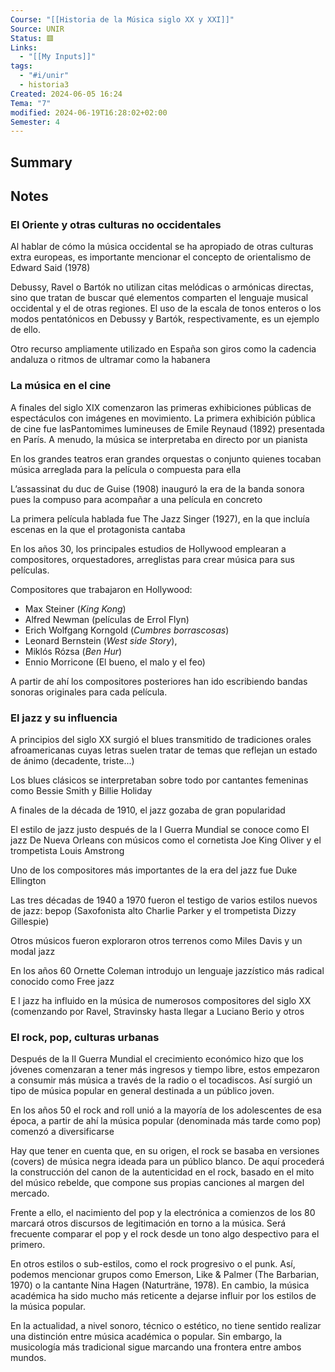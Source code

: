 ```yaml
---
Course: "[[Historia de la Música siglo XX y XXI]]"
Source: UNIR
Status: 🟥
Links:
  - "[[My Inputs]]"
tags:
  - "#i/unir"
  - historia3
Created: 2024-06-05 16:24
Tema: "7"
modified: 2024-06-19T16:28:02+02:00
Semester: 4
---
```

## Summary


## Notes

### El Oriente y otras culturas no occidentales

Al hablar de cómo la música occidental se ha apropiado de otras culturas extra europeas, es importante mencionar el concepto de orientalismo de Edward Said (1978)

Debussy, Ravel o Bartók no utilizan citas melódicas o armónicas directas, sino que tratan de buscar qué elementos comparten el lenguaje musical occidental y el de otras regiones. El uso de la escala de tonos enteros o los modos pentatónicos en Debussy y Bartók, respectivamente, es un ejemplo de ello.

Otro recurso ampliamente utilizado en España son giros como la cadencia andaluza o ritmos de ultramar como la habanera

### La música en el cine

A finales del siglo XIX comenzaron las primeras exhibiciones públicas de espectáculos con imágenes en movimiento. La primera exhibición pública de cine fue lasPantomimes lumineuses de Emile Reynaud (1892) presentada en París. A menudo, la música se interpretaba en directo por un pianista

En los grandes teatros eran grandes orquestas o conjunto quienes tocaban música arreglada para la película o compuesta para ella

L’assassinat du duc de Guise (1908) inauguró la era de la banda sonora pues la compuso para acompañar a una película en concreto

La primera película hablada fue The Jazz Singer (1927), en la que incluía escenas en la que el protagonista cantaba

En los años 30, los principales estudios de Hollywood emplearan a compositores, orquestadores, arreglistas para crear música para sus películas.

Compositores que trabajaron en Hollywood:
- Max Steiner (*King Kong*)
- Alfred Newman (películas de Errol Flyn)
- Erich Wolfgang Korngold (*Cumbres borrascosas*)
- Leonard Bernstein (*West side Story*), 
- Miklós Rózsa (*Ben Hur*)
- Ennio Morricone (El bueno, el malo y el feo)

A partir de ahí los compositores posteriores han ido escribiendo bandas sonoras originales para cada película.

### El jazz y su influencia

A principios del siglo XX surgió el blues transmitido de tradiciones orales afroamericanas cuyas letras suelen tratar de temas que reflejan un estado de ánimo (decadente, triste...)

Los blues clásicos se interpretaban sobre todo por cantantes femeninas como Bessie Smith y Billie Holiday

A finales de la década de 1910, el jazz gozaba de gran popularidad

El estilo de jazz justo después de la I Guerra Mundial se conoce como El jazz De Nueva Orleans con músicos como el cornetista Joe King Oliver y el trompetista Louis Amstrong

Uno de los compositores más importantes de la era del jazz fue Duke Ellington

Las tres décadas de 1940 a 1970 fueron el testigo de varios estilos nuevos de jazz: bepop (Saxofonista alto Charlie Parker y el trompetista Dizzy Gillespie)

Otros músicos fueron exploraron otros terrenos como Miles Davis y un modal jazz

En los años 60 Ornette Coleman introdujo un lenguaje jazzístico más radical conocido como Free jazz

E l jazz ha influido en la música de numerosos compositores del siglo XX (comenzando por Ravel, Stravinsky hasta llegar a Luciano Berio y otros

### El rock, pop, culturas urbanas

Después de la II Guerra Mundial el crecimiento económico hizo que los jóvenes comenzaran a tener más ingresos y tiempo libre, estos empezaron a consumir más música a través de la radio o el tocadiscos. Así surgió un tipo de música popular en general destinada a un público joven.

En los años 50 el rock and roll unió a la mayoría de los adolescentes de esa época, a partir de ahí la música popular (denominada más tarde como pop) comenzó a diversificarse

Hay que tener en cuenta que, en su origen, el rock se basaba en versiones (covers) de música negra ideada para un público blanco. De aquí procederá la construcción del canon de la autenticidad en el rock, basado en el mito del músico rebelde, que compone sus propias canciones al margen del mercado.

Frente a ello, el nacimiento del pop y la electrónica a comienzos de los 80 marcará otros discursos de legitimación en torno a la música. Será frecuente comparar el pop y el rock desde un tono algo despectivo para el primero. 

En otros estilos o sub-estilos, como el rock progresivo o el punk. Así, podemos mencionar grupos como Emerson, Like & Palmer (The Barbarian, 1970) o la cantante Nina Hagen (Naturträne, 1978). En cambio, la música académica ha sido mucho más reticente a dejarse influir por los estilos de la música popular.

En la actualidad, a nivel sonoro, técnico o estético, no tiene sentido realizar una distinción entre música académica o popular. Sin embargo, la musicología más tradicional sigue marcando una frontera entre ambos mundos.










